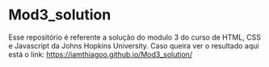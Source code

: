 # Mod3_solution
Esse repositório é referente a solução do modulo 3 do curso de HTML, CSS e Javascript da Johns Hopkins University.
Caso queira ver o resultado aqui está o link: https://iamthiagoo.github.io/Mod3_solution/
